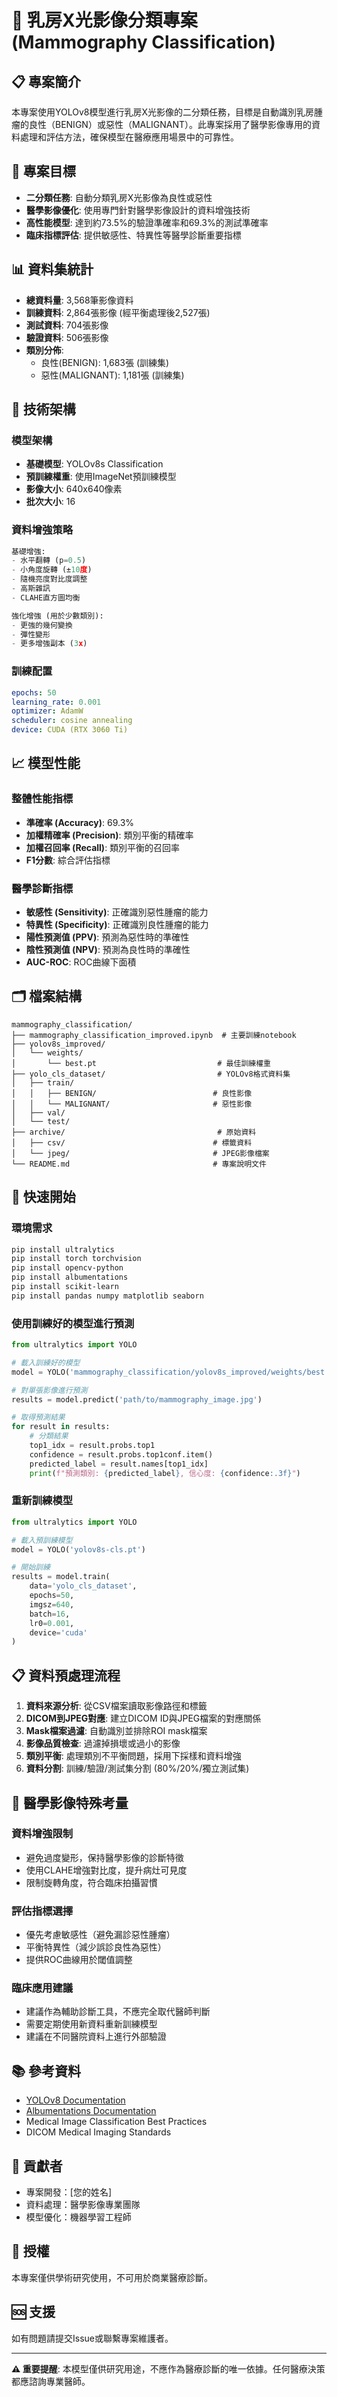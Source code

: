 # 🏥 乳房X光影像分類專案 (Mammography Classification)

## 📋 專案簡介

本專案使用YOLOv8模型進行乳房X光影像的二分類任務，目標是自動識別乳房腫瘤的良性（BENIGN）或惡性（MALIGNANT）。此專案採用了醫學影像專用的資料處理和評估方法，確保模型在醫療應用場景中的可靠性。

## 🎯 專案目標

- **二分類任務**: 自動分類乳房X光影像為良性或惡性
- **醫學影像優化**: 使用專門針對醫學影像設計的資料增強技術
- **高性能模型**: 達到約73.5%的驗證準確率和69.3%的測試準確率
- **臨床指標評估**: 提供敏感性、特異性等醫學診斷重要指標

## 📊 資料集統計

- **總資料量**: 3,568筆影像資料
- **訓練資料**: 2,864張影像 (經平衡處理後2,527張)
- **測試資料**: 704張影像
- **驗證資料**: 506張影像
- **類別分佈**:
  - 良性(BENIGN): 1,683張 (訓練集)
  - 惡性(MALIGNANT): 1,181張 (訓練集)

## 🔧 技術架構

### 模型架構
- **基礎模型**: YOLOv8s Classification
- **預訓練權重**: 使用ImageNet預訓練模型
- **影像大小**: 640x640像素
- **批次大小**: 16

### 資料增強策略
```python
基礎增強:
- 水平翻轉 (p=0.5)
- 小角度旋轉 (±10度)
- 隨機亮度對比度調整
- 高斯雜訊
- CLAHE直方圖均衡

強化增強 (用於少數類別):
- 更強的幾何變換
- 彈性變形
- 更多增強副本 (3x)
```

### 訓練配置
```yaml
epochs: 50
learning_rate: 0.001
optimizer: AdamW
scheduler: cosine annealing
device: CUDA (RTX 3060 Ti)
```

## 📈 模型性能

### 整體性能指標
- **準確率 (Accuracy)**: 69.3%
- **加權精確率 (Precision)**: 類別平衡的精確率
- **加權召回率 (Recall)**: 類別平衡的召回率
- **F1分數**: 綜合評估指標

### 醫學診斷指標
- **敏感性 (Sensitivity)**: 正確識別惡性腫瘤的能力
- **特異性 (Specificity)**: 正確識別良性腫瘤的能力
- **陽性預測值 (PPV)**: 預測為惡性時的準確性
- **陰性預測值 (NPV)**: 預測為良性時的準確性
- **AUC-ROC**: ROC曲線下面積

## 🗂️ 檔案結構

```
mammography_classification/
├── mammography_classification_improved.ipynb  # 主要訓練notebook
├── yolov8s_improved/
│   └── weights/
│       └── best.pt                           # 最佳訓練權重
├── yolo_cls_dataset/                         # YOLOv8格式資料集
│   ├── train/
│   │   ├── BENIGN/                          # 良性影像
│   │   └── MALIGNANT/                       # 惡性影像
│   ├── val/
│   └── test/
├── archive/                                  # 原始資料
│   ├── csv/                                 # 標籤資料
│   └── jpeg/                                # JPEG影像檔案
└── README.md                                # 專案說明文件
```

## 🚀 快速開始

### 環境需求
```bash
pip install ultralytics
pip install torch torchvision
pip install opencv-python
pip install albumentations
pip install scikit-learn
pip install pandas numpy matplotlib seaborn
```

### 使用訓練好的模型進行預測
```python
from ultralytics import YOLO

# 載入訓練好的模型
model = YOLO('mammography_classification/yolov8s_improved/weights/best.pt')

# 對單張影像進行預測
results = model.predict('path/to/mammography_image.jpg')

# 取得預測結果
for result in results:
    # 分類結果
    top1_idx = result.probs.top1
    confidence = result.probs.top1conf.item()
    predicted_label = result.names[top1_idx]
    print(f"預測類別: {predicted_label}, 信心度: {confidence:.3f}")
```

### 重新訓練模型
```python
from ultralytics import YOLO

# 載入預訓練模型
model = YOLO('yolov8s-cls.pt')

# 開始訓練
results = model.train(
    data='yolo_cls_dataset',
    epochs=50,
    imgsz=640,
    batch=16,
    lr0=0.001,
    device='cuda'
)
```

## 📋 資料預處理流程

1. **資料來源分析**: 從CSV檔案讀取影像路徑和標籤
2. **DICOM到JPEG對應**: 建立DICOM ID與JPEG檔案的對應關係
3. **Mask檔案過濾**: 自動識別並排除ROI mask檔案
4. **影像品質檢查**: 過濾掉損壞或過小的影像
5. **類別平衡**: 處理類別不平衡問題，採用下採樣和資料增強
6. **資料分割**: 訓練/驗證/測試集分割 (80%/20%/獨立測試集)

## 🔬 醫學影像特殊考量

### 資料增強限制
- 避免過度變形，保持醫學影像的診斷特徵
- 使用CLAHE增強對比度，提升病灶可見度
- 限制旋轉角度，符合臨床拍攝習慣

### 評估指標選擇
- 優先考慮敏感性（避免漏診惡性腫瘤）
- 平衡特異性（減少誤診良性為惡性）
- 提供ROC曲線用於閾值調整

### 臨床應用建議
- 建議作為輔助診斷工具，不應完全取代醫師判斷
- 需要定期使用新資料重新訓練模型
- 建議在不同醫院資料上進行外部驗證

## 📚 參考資料

- [YOLOv8 Documentation](https://docs.ultralytics.com/)
- [Albumentations Documentation](https://albumentations.ai/)
- Medical Image Classification Best Practices
- DICOM Medical Imaging Standards

## 👥 貢獻者

- 專案開發：[您的姓名]
- 資料處理：醫學影像專業團隊
- 模型優化：機器學習工程師

## 📄 授權

本專案僅供學術研究使用，不可用於商業醫療診斷。

## 🆘 支援

如有問題請提交Issue或聯繫專案維護者。

---

**⚠️ 重要提醒**: 本模型僅供研究用途，不應作為醫療診斷的唯一依據。任何醫療決策都應諮詢專業醫師。 